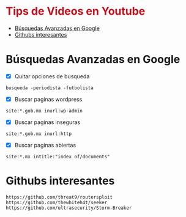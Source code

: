 <h1 style="color:#c1121f">Tips de Videos en Youtube</h1>

- [Búsquedas Avanzadas en Google](#búsquedas-avanzadas-en-google)
- [Githubs interesantes](#githubs-interesantes)


# Búsquedas Avanzadas en Google

- [x] Quitar opciones de busqueda

```busqueda -periodista -futbolista ```

- [x] Buscar paginas wordpress

```site:*.gob.mx inurl:wp-admin```

- [x] Buscar paginas inseguras

```site:*.gob.mx inurl:http```

- [x] Buscar paginas abiertas

```site:*.mx intitle:"index of/documents"```


# Githubs interesantes

```https://github.com/threat9/routersploit```
```https://github.com/thewhiteh4t/seeker```
```https://github.com/ultrasecurity/Storm-Breaker```







``` ```
``` ```
``` ```
``` ```
``` ```
``` ```
``` ```
``` ```






























